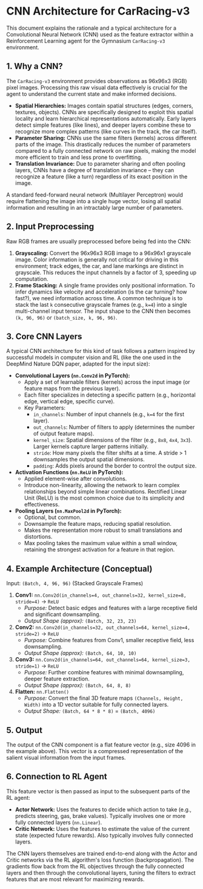 # CNN Architecture for CarRacing-v3

This document explains the rationale and a typical architecture for a Convolutional Neural Network (CNN) used as the feature extractor within a Reinforcement Learning agent for the Gymnasium `CarRacing-v3` environment.

## 1. Why a CNN?

The `CarRacing-v3` environment provides observations as 96x96x3 (RGB) pixel images. Processing this raw visual data effectively is crucial for the agent to understand the current state and make informed decisions.

-   **Spatial Hierarchies:** Images contain spatial structures (edges, corners, textures, objects). CNNs are specifically designed to exploit this spatial locality and learn hierarchical representations automatically. Early layers detect simple features (like lines), and deeper layers combine these to recognize more complex patterns (like curves in the track, the car itself).
-   **Parameter Sharing:** CNNs use the same filters (kernels) across different parts of the image. This drastically reduces the number of parameters compared to a fully connected network on raw pixels, making the model more efficient to train and less prone to overfitting.
-   **Translation Invariance:** Due to parameter sharing and often pooling layers, CNNs have a degree of translation invariance – they can recognize a feature (like a turn) regardless of its exact position in the image.

A standard feed-forward neural network (Multilayer Perceptron) would require flattening the image into a single huge vector, losing all spatial information and resulting in an intractably large number of parameters.

## 2. Input Preprocessing

Raw RGB frames are usually preprocessed before being fed into the CNN:

1.  **Grayscaling:** Convert the 96x96x3 RGB image to a 96x96x1 grayscale image. Color information is generally not critical for driving in this environment; track edges, the car, and lane markings are distinct in grayscale. This reduces the input channels by a factor of 3, speeding up computation.
2.  **Frame Stacking:** A single frame provides only positional information. To infer dynamics like velocity and acceleration (is the car turning? how fast?), we need information across time. A common technique is to stack the last `k` consecutive grayscale frames (e.g., `k=4`) into a single multi-channel input tensor. The input shape to the CNN then becomes `(k, 96, 96)` or `(batch_size, k, 96, 96)`.

## 3. Core CNN Layers

A typical CNN architecture for this kind of task follows a pattern inspired by successful models in computer vision and RL (like the one used in the DeepMind Nature DQN paper, adapted for the input size):

-   **Convolutional Layers (`nn.Conv2d` in PyTorch):**
    -   Apply a set of learnable filters (kernels) across the input image (or feature maps from the previous layer).
    -   Each filter specializes in detecting a specific pattern (e.g., horizontal edge, vertical edge, specific curve).
    -   Key Parameters:
        -   `in_channels`: Number of input channels (e.g., `k=4` for the first layer).
        -   `out_channels`: Number of filters to apply (determines the number of output feature maps).
        -   `kernel_size`: Spatial dimensions of the filter (e.g., `8x8`, `4x4`, `3x3`). Larger kernels capture larger patterns initially.
        -   `stride`: How many pixels the filter shifts at a time. A stride > 1 downsamples the output spatial dimensions.
        -   `padding`: Adds pixels around the border to control the output size.
-   **Activation Functions (`nn.ReLU` in PyTorch):**
    -   Applied element-wise after convolutions.
    -   Introduce non-linearity, allowing the network to learn complex relationships beyond simple linear combinations. Rectified Linear Unit (ReLU) is the most common choice due to its simplicity and effectiveness.
-   **Pooling Layers (`nn.MaxPool2d` in PyTorch):**
    -   Optional, but common.
    -   Downsample the feature maps, reducing spatial resolution.
    -   Makes the representation more robust to small translations and distortions.
    -   Max pooling takes the maximum value within a small window, retaining the strongest activation for a feature in that region.

## 4. Example Architecture (Conceptual)

Input: `(Batch, 4, 96, 96)` (Stacked Grayscale Frames)

1.  **Conv1:** `nn.Conv2d(in_channels=4, out_channels=32, kernel_size=8, stride=4)` -> `ReLU`
    -   *Purpose:* Detect basic edges and features with a large receptive field and significant downsampling.
    -   *Output Shape (approx):* `(Batch, 32, 23, 23)`
2.  **Conv2:** `nn.Conv2d(in_channels=32, out_channels=64, kernel_size=4, stride=2)` -> `ReLU`
    -   *Purpose:* Combine features from Conv1, smaller receptive field, less downsampling.
    -   *Output Shape (approx):* `(Batch, 64, 10, 10)`
3.  **Conv3:** `nn.Conv2d(in_channels=64, out_channels=64, kernel_size=3, stride=1)` -> `ReLU`
    -   *Purpose:* Further combine features with minimal downsampling, deeper feature extraction.
    -   *Output Shape (approx):* `(Batch, 64, 8, 8)`
4.  **Flatten:** `nn.Flatten()`
    -   *Purpose:* Convert the final 3D feature maps `(Channels, Height, Width)` into a 1D vector suitable for fully connected layers.
    -   *Output Shape:* `(Batch, 64 * 8 * 8)` = `(Batch, 4096)`

## 5. Output

The output of the CNN component is a flat feature vector (e.g., size 4096 in the example above). This vector is a compressed representation of the salient visual information from the input frames.

## 6. Connection to RL Agent

This feature vector is then passed as input to the subsequent parts of the RL agent:

-   **Actor Network:** Uses the features to decide which action to take (e.g., predicts steering, gas, brake values). Typically involves one or more fully connected layers (`nn.Linear`).
-   **Critic Network:** Uses the features to estimate the value of the current state (expected future rewards). Also typically involves fully connected layers.

The CNN layers themselves are trained end-to-end along with the Actor and Critic networks via the RL algorithm's loss function (backpropagation). The gradients flow back from the RL objectives through the fully connected layers and then through the convolutional layers, tuning the filters to extract features that are most relevant for maximizing rewards. 